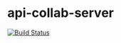 # api-collab-server
[![Build Status](https://travis-ci.org/sudhirtumati/api-collab-server.png)](https://travis-ci.org/sudhirtumati/api-collab-server)